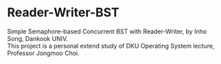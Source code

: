 # Reader-Writer-BST
Simple Semaphore-based Concurrent BST with Reader-Writer, by Inho Song, Dankook UNIV. <br>
This project is a personal extend study of DKU Operating System lecture, Professor Jongmoo Choi.<br> 
